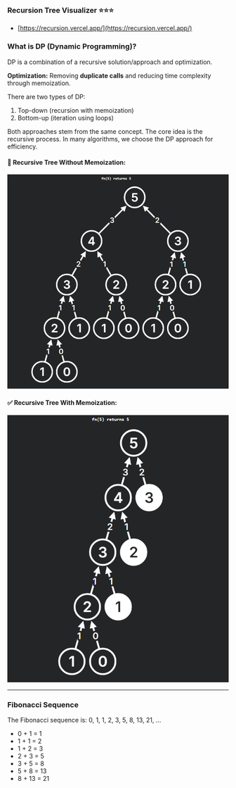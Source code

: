 ### Recursion Tree Visualizer ⭐⭐⭐

- [https://recursion.vercel.app/](https://recursion.vercel.app/)

### What is DP (Dynamic Programming)?

DP is a combination of a recursive solution/approach and optimization.

**Optimization:** Removing **duplicate calls** and reducing time complexity through memoization.

There are two types of DP:
1. Top-down (recursion with memoization)
2. Bottom-up (iteration using loops)

Both approaches stem from the same concept. The core idea is the recursive process. In many algorithms, we choose the DP approach for efficiency.

#### 🔁 Recursive Tree Without Memoization:
![Recursive Tree without Memoization](dp-no-memoization.png)

#### ✅ Recursive Tree With Memoization:
![Recursive Tree with Memoization](dp-with-memoization.png)

---

### Fibonacci Sequence

The Fibonacci sequence is:
0, 1, 1, 2, 3, 5, 8, 13, 21, …

- 0 + 1 = 1  
- 1 + 1 = 2  
- 1 + 2 = 3  
- 2 + 3 = 5  
- 3 + 5 = 8  
- 5 + 8 = 13  
- 8 + 13 = 21  